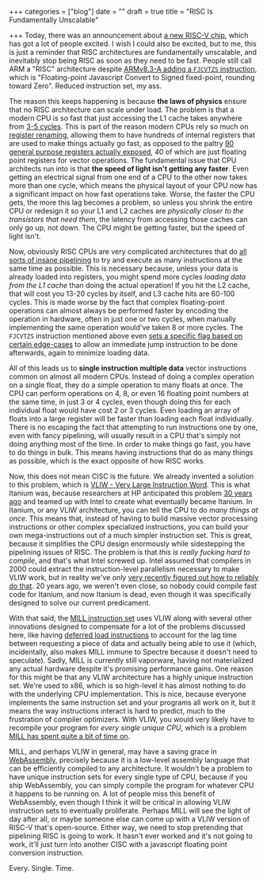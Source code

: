 +++
categories = ["blog"]
date = ""
draft = true
title = "RISC Is Fundamentally Unscalable"

+++
Today, there was an announcement about [a new RISC-V chip](https://twitter.com/Calista_Redmond/status/1154278392344305664), which has got a lot of people excited. I wish I could also be excited, but to me, this is just a reminder that RISC architectures are fundamentally unscalable, and inevitably stop being RISC as soon as they need to be fast. People still call ARM a "RISC" architecture despite [ARMv8.3-A adding a `FJCVTZS` instruction](https://en.wikipedia.org/wiki/ARM_architecture#ARMv8.3-A), which is "Floating-point Javascript Convert to Signed fixed-point, rounding toward Zero". Reduced instruction set, my ass.

The reason this keeps happening is because **the laws of physics** ensure that no RISC architecture can scale under load. The problem is that a modern CPU is so fast that just accessing the L1 cache takes anywhere from [3-5 cycles](https://www.7-cpu.com/cpu/Skylake_X.html). This is part of the reason modern CPUs rely so much on [register renaming](https://en.wikipedia.org/wiki/Register_renaming), allowing them to have hundreds of internal registers that are used to make things actually go fast, as opposed to the paltry [90 general purpose registers actually exposed](https://en.wikipedia.org/wiki/X86#/media/File:Table_of_x86_Registers_svg.svg), 40 of which are just floating point registers for vector operations. The fundamental issue that CPU architects run into is that **the speed of light isn't getting any faster**. Even getting an electrical signal from one end of a CPU to the other now takes more than one cycle, which means the physical layout of your CPU now has a significant impact on how fast operations take. Worse, the faster the CPU gets, the more this lag becomes a problem, so unless you shrink the entire CPU or redesign it so your L1 and L2 caches are *physically closer to the transistors that need them*, the latency from accessing those caches can only go up, not down. The CPU might be getting faster, but the speed of light isn't.

Now, obviously RISC CPUs are very complicated architectures that do [all sorts of insane pipelining](https://en.wikipedia.org/wiki/Classic_RISC_pipeline#Hazard) to try and execute as many instructions at the same time as possible. This is necessary because, unless your data is already loaded into registers, you might spend more cycles *loading data from the L1 cache* than doing the actual operation! If you hit the L2 cache, that will cost you 13-20 cycles by itself, and L3 cache hits are 60-100 cycles. This is made worse by the fact that complex floating-point operations can almost always be performed faster by encoding the operation in hardware, often in just one or two cycles, when manually implementing the same operation would've taken 8 or more cycles. The `FJCVTZS` instruction mentioned above even [sets a specific flag based on certain edge-cases](https://community.arm.com/developer/ip-products/processors/b/processors-ip-blog/posts/armv8-a-architecture-2016-additions) to allow an immediate jump instruction to be done afterwards, again to minimize loading data.

All of this leads us to **single instruction multiple data** vector instructions common on almost all modern CPUs. Instead of doing a complex operation on a single float, they do a simple operation to many floats at once. The CPU can perform operations on 4, 8, or even 16 floating point numbers at the same time, in just 3 or 4 cycles, even though doing this for each individual float would have cost 2 or 3 cycles. Even loading an array of floats into a large register will be faster than loading each float individually. There is no escaping the fact that attempting to run instructions one by one, even with fancy pipelining, will usually result in a CPU that's simply not doing anything most of the time. In order to make things go fast, you have to do things in bulk. This means having instructions that do as many things as possible, which is the exact opposite of how RISC works.

Now, this does not mean CISC is the future. We already invented a solution to this problem, which is [VLIW - Very Large Instruction Word](https://en.wikipedia.org/wiki/Very_long_instruction_word). This is what Itanium was, because researchers at HP anticipated this problem [30 years ago](https://en.wikipedia.org/wiki/Itanium#Development:_1989%E2%80%932000) and teamed up with Intel to create what eventually became Itanium. In Itanium, or any VLIW architecture, you can tell the CPU to do *many things at once*. This means that, instead of having to build massive vector processing instructions or other complex specialized instructions, you can build your own mega-instructions out of a much simpler instruction set. This is great, because it simplifies the CPU design enormously while sidestepping the pipelining issues of RISC. The problem is that *this is really fucking hard to compile*, and that's what Intel screwed up. Intel assumed that compilers in 2000 could extract the instruction-level parallelism necessary to make VLIW work, but in reality we've only [very recently figured out how to reliably do that](https://arxiv.org/pdf/1902.02816.pdf). 20 years ago, we weren't even close, so nobody could compile fast code for Itanium, and now Itanium is dead, even though it was specifically designed to solve our current predicament.

With that said, the [MILL instruction set](https://en.wikipedia.org/wiki/Mill_architecture) uses VLIW along with several other innovations designed to compensate for a lot of the problems discussed here, like having [deferred load instructions](https://www.youtube.com/watch?v=8E4qs2irmpc&t=26m45s) to account for the lag time between requesting a piece of data and actually being able to use it (which, incidentally, also makes MILL immune to Spectre because it doesn't need to speculate). Sadly, MILL is currently still vaporware, having not materialized any actual hardware despite it's promising performance gains. One reason for this might be that any VLIW architecture has a highly unique instruction set. We're used to x86, which is so high-level it has almost nothing to do with the underlying CPU implementation. This is nice, because everyone implements the same instruction set and your programs all work on it, but it means the way instructions interact is hard to predict, much to the frustration of compiler optimizers. With VLIW, you would very likely have to recompile your program for *every single unique CPU*, which is a problem [MILL has spent quite a bit of time on](https://en.wikipedia.org/wiki/Mill_architecture#Family_traits).

MILL, and perhaps VLIW in general, may have a saving grace in [WebAssembly](https://webassembly.org/), precisely because it is a low-level assembly language that can be efficiently compiled to any architecture. It wouldn't be a problem to have unique instruction sets for every single type of CPU, because if you ship WebAssembly, you can simply compile the program for whatever CPU it happens to be running on. A lot of people miss this benefit of WebAssembly, even though I think it will be critical in allowing VLIW instruction sets to eventually proliferate. Perhaps MILL will see the light of day after all, or maybe someone else can come up with a VLIW version of RISC-V that's open-source. Either way, we need to stop pretending that pipelining RISC is going to work. It hasn't ever worked and it's not going to work, it'll just turn into another CISC with a javascript floating point conversion instruction.

Every. Single. Time.